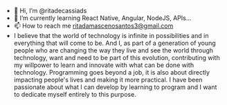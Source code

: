 - 👋 Hi, I’m @ritadecassiads
- 🌱 I’m currently learning React Native, Angular, NodeJS, APIs...
- 📫 How to reach me ritadamascenosantos3@gmail.com
- I believe that the world of technology is infinite in possibilities and in everything that will come to be. And I, as part of a generation of young people who are changing the way they live and see the world through technology, want and need to be part of this evolution, contributing with my willpower to learn and innovate with what can be done with technology. Programming goes beyond a job, it is also about directly impacting people's lives and making it more practical. I have been passionate about what I can develop by learning to program and I want to dedicate myself entirely to this purpose.

<!---
ritadecassiads/ritadecassiads is a ✨ special ✨ repository because its `README.md` (this file) appears on your GitHub profile.
You can click the Preview link to take a look at your changes.
--->
